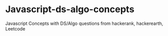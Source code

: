 # Javascript-ds-algo-concepts
Javascript Concepts with DS/Algo questions from hackerank, hackerearth, Leetcode

